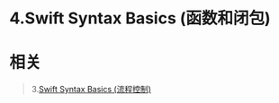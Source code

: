 # 4.Swift Syntax Basics (函数和闭包)

# 相关

> 3.[Swift Syntax Basics (流程控制)](https://github.com/zfanli/notes/blob/master/swift/3.SyntaxBasicsPart2.md)
